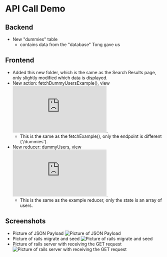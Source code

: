 # API Call Demo

## Backend
* New "dummies" table
  * contains data from the "database" Tong gave us

## Frontend
* Added this new folder, which is the same as the Search Results page, only slightly modified which data is displayed.
* New action: fetchDummyUsersExample(), view ![here](https://github.com/iandusenbury/tableland/blob/features/playground/mballeza_API_demo/client/src/actions/index.js).
  * This is the same as the fetchExample(), only the endpoint is different ('/dummies').
* New reducer: dummyUsers, view ![here](https://github.com/iandusenbury/tableland/blob/features/playground/mballeza_API_demo/client/src/modules/reducer/dummyUsers.js).
  * This is the same as the example reducer, only the state is an array of users.

## Screenshots
* Picture of JSON Payload
![Picture of JSON Payload](https://github.com/iandusenbury/tableland/blob/playground/mballeza_API_demo/client/src/containers/dummyUsers/Screenshots/JSON-data.png)
* Picture of rails migrate and seed
![Picture of rails migrate and seed](https://github.com/iandusenbury/tableland/blob/playground/mballeza_API_demo/client/src/containers/dummyUsers/Screenshots/rails-migrate-and-seed.png)
* Picture of rails server with receiving the GET request
![Picture of rails server with receiving the GET request](https://github.com/iandusenbury/tableland/blob/playground/mballeza_API_demo/client/src/containers/dummyUsers/Screenshots/start-server-and-receive-get-request.png)
